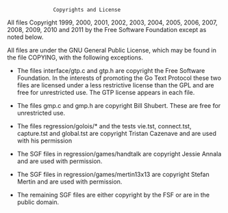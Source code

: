                    Copyrights and License

All files Copyright 1999, 2000, 2001, 2002, 2003, 2004, 2005, 2006,
2007, 2008, 2009, 2010 and 2011 by the Free Software Foundation except
as noted below.

All files are under the GNU General Public License, which may be
found in the file COPYING, with the following exceptions.

* The files interface/gtp.c and gtp.h are copyright the Free Software
  Foundation. In the interests of promoting the Go Text Protocol these
  two files are licensed under a less restrictive license than the GPL
  and are free for unrestricted use. The GTP license appears in each
  file.

* The files gmp.c and gmp.h are copyright Bill Shubert. These
  are free for unrestricted use.

* The files regression/golois/* and the tests vie.tst, connect.tst,
  capture.tst and global.tst are copyright Tristan Cazenave and are
  used with his permission

* The SGF files in regression/games/handtalk are copyright Jessie Annala
  and are used with permission.

* The SGF files in regression/games/mertin13x13 are copyright Stefan
  Mertin and are used with permission.

* The remaining SGF files are either copyright by the FSF or are in
  the public domain.
